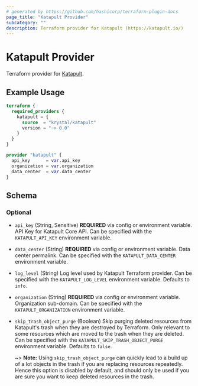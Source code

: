 ```yaml
---
# generated by https://github.com/hashicorp/terraform-plugin-docs
page_title: "Katapult Provider"
subcategory: ""
description: Terraform provider for Katapult (https://katapult.io/)
---
```


# Katapult Provider

Terraform provider for [Katapult](https://katapult.io/).

## Example Usage

```terraform
terraform {
  required_providers {
    katapult = {
      source  = "krystal/katapult"
      version = "~> 0.0"
    }
  }
}

provider "katapult" {
  api_key      = var.api_key
  organization = var.organization
  data_center  = var.data_center
}
```

<!-- schema generated by tfplugindocs -->
## Schema

### Optional

- `api_key` (String, Sensitive) **REQUIRED** via config or environment variable. API Key for Katapult Core API. Can be specified with the `KATAPULT_API_KEY` environment variable.
- `data_center` (String) **REQUIRED** via config or environment variable. Data center permalink. Can be specified with the `KATAPULT_DATA_CENTER` environment variable.
- `log_level` (String) Log level used by Katapult Terraform provider. Can be specified with the `KATAPULT_LOG_LEVEL` environment variable. Defaults to `info`.
- `organization` (String) **REQUIRED** via config or environment variable. Organization sub-domain. Can be specified with the `KATAPULT_ORGANIZATION` environment variable.
- `skip_trash_object_purge` (Boolean) Skip purging deleted resources from Katapult's trash when they are destroyed by Terraform. Only relevant to some resources which are moved to the trash when they are deleted. Can be specified with the
`KATAPULT_SKIP_TRASH_OBJECT_PURGE` environment variable. Defaults to `false`.

  ~> **Note:** Using `skip_trash_object_purge` can quickly lead to a build up of a lot objects in the trash if you are replacing resources repeatedly. Hence this option is disabled by default, and should only be used if you are sure you want to keep deleted resources in the trash.
